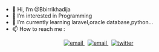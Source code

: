 - 👋 Hi, I’m @Bbirrikhadija
- 👀 I’m interested in Programming
- 🌱 I’m currently learning laravel,oracle database,python...
- 📫 How to reach me :
<p align="center">
  <a href="mailto:khadijabbirri20@gmail.com">
     <img  src="https://img.shields.io/badge/email-04001E?style=for-the-badge&logo=gmail&logoColor=01EFDD" alt="email">
  <a/>&nbsp;
  <a href="www.linkedin.com/in/khadija-bbirri-aa5a33235">
     <img  src="https://img.shields.io/badge/linkedin-04001E?style=for-the-badge&logo=linkedin&logoColor=01EFDD" alt="email">
  <a/>&nbsp;
  <a href="https://twitter.com/BbirriKhadija">
     <img  src="https://img.shields.io/badge/twitter-04001E?style=for-the-badge&logo=twitter&logoColor=01EFDD" alt="twitter">
  <a/>

<p/>

<!---
Bbirrikhadija/Bbirrikhadija is a ✨ special ✨ repository because its `README.md` (this file) appears on your GitHub profile.
You can click the Preview link to take a look at your changes.
--->
